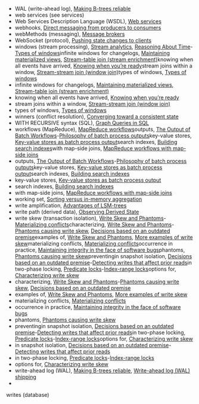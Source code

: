 * WAL (write-ahead log), [Making B-trees reliable](ch03.html#idm140605778219376)
* web services (see services)
* Web Services Description Language (WSDL), [Web services](ch04.html#idm140605776749504)
* webhooks, [Direct messaging from producers to consumers](ch11.html#idm140605757265488)
* webMethods (messaging), [Message brokers](ch04.html#idm140605776622832)
* WebSocket (protocol), [Pushing state changes to clients](ch12.html#idm140605755526112)
* windows (stream processing), [Stream analytics](ch11.html#idm140605756595392), [Reasoning About Time](ch11.html#ix_windowstream)-[Types of windows](ch11.html#idm140605756437280)infinite windows for changelogs, [Maintaining materialized views](ch11.html#idm140605756561104), [Stream-table join (stream enrichment)](ch11.html#idm140605756397072)knowing when all events have arrived, [Knowing when you’re ready](ch11.html#idm140605756489808)stream joins within a window, [Stream-stream join (window join)](ch11.html#idm140605756424912)types of windows, [Types of windows](ch11.html#idm140605756456752)
* infinite windows for changelogs, [Maintaining materialized views](ch11.html#idm140605756561104), [Stream-table join (stream enrichment)](ch11.html#idm140605756397072)
* knowing when all events have arrived, [Knowing when you’re ready](ch11.html#idm140605756489808)
* stream joins within a window, [Stream-stream join (window join)](ch11.html#idm140605756424912)
* types of windows, [Types of windows](ch11.html#idm140605756456752)
* winners (conflict resolution), [Converging toward a consistent state](ch05.html#idm140605775942304)
* WITH RECURSIVE syntax (SQL), [Graph Queries in SQL](ch02.html#idm140605781409664)
* workflows (MapReduce), [MapReduce workflows](ch10.html#idm140605758151120)outputs, [The Output of Batch Workflows](ch10.html#ix_workout)-[Philosophy of batch process outputs](ch10.html#idm140605757804784)key-value stores, [Key-value stores as batch process output](ch10.html#idm140605757885040)search indexes, [Building search indexes](ch10.html#idm140605757907904)with map-side joins, [MapReduce workflows with map-side joins](ch10.html#idm140605757938528)
* outputs, [The Output of Batch Workflows](ch10.html#ix_workout)-[Philosophy of batch process outputs](ch10.html#idm140605757804784)key-value stores, [Key-value stores as batch process output](ch10.html#idm140605757885040)search indexes, [Building search indexes](ch10.html#idm140605757907904)
* key-value stores, [Key-value stores as batch process output](ch10.html#idm140605757885040)
* search indexes, [Building search indexes](ch10.html#idm140605757907904)
* with map-side joins, [MapReduce workflows with map-side joins](ch10.html#idm140605757938528)
* working set, [Sorting versus in-memory aggregation](ch10.html#idm140605758365120)
* write amplification, [Advantages of LSM-trees](ch03.html#idm140605778166096)
* write path (derived data), [Observing Derived State](ch12.html#idm140605755568528)
* write skew (transaction isolation), [Write Skew and Phantoms](ch07.html#ix_wrskew)-[Materializing conflicts](ch07.html#idm140605761672208)characterizing, [Write Skew and Phantoms](ch07.html#ix_wrskewcharacter)-[Phantoms causing write skew](ch07.html#idm140605761685408), [Decisions based on an outdated premise](ch07.html#idm140605761351200)examples of, [Write Skew and Phantoms](ch07.html#idm140605761904176), [More examples of write skew](ch07.html#idm140605761800880)materializing conflicts, [Materializing conflicts](ch07.html#idm140605761681216)occurrence in practice, [Maintaining integrity in the face of software bugs](ch12.html#idm140605754955728)phantoms, [Phantoms causing write skew](ch07.html#idm140605761699440)preventingin snapshot isolation, [Decisions based on an outdated premise](ch07.html#ix_wrskewpremise)-[Detecting writes that affect prior reads](ch07.html#idm140605761286688)in two-phase locking, [Predicate locks](ch07.html#ix_wrskew2pl)-[Index-range locks](ch07.html#idm140605761406192)options for, [Characterizing write skew](ch07.html#idm140605761894016)
* characterizing, [Write Skew and Phantoms](ch07.html#ix_wrskewcharacter)-[Phantoms causing write skew](ch07.html#idm140605761685408), [Decisions based on an outdated premise](ch07.html#idm140605761351200)
* examples of, [Write Skew and Phantoms](ch07.html#idm140605761904176), [More examples of write skew](ch07.html#idm140605761800880)
* materializing conflicts, [Materializing conflicts](ch07.html#idm140605761681216)
* occurrence in practice, [Maintaining integrity in the face of software bugs](ch12.html#idm140605754955728)
* phantoms, [Phantoms causing write skew](ch07.html#idm140605761699440)
* preventingin snapshot isolation, [Decisions based on an outdated premise](ch07.html#ix_wrskewpremise)-[Detecting writes that affect prior reads](ch07.html#idm140605761286688)in two-phase locking, [Predicate locks](ch07.html#ix_wrskew2pl)-[Index-range locks](ch07.html#idm140605761406192)options for, [Characterizing write skew](ch07.html#idm140605761894016)
* in snapshot isolation, [Decisions based on an outdated premise](ch07.html#ix_wrskewpremise)-[Detecting writes that affect prior reads](ch07.html#idm140605761286688)
* in two-phase locking, [Predicate locks](ch07.html#ix_wrskew2pl)-[Index-range locks](ch07.html#idm140605761406192)
* options for, [Characterizing write skew](ch07.html#idm140605761894016)
* write-ahead log (WAL), [Making B-trees reliable](ch03.html#idm140605778220208), [Write-ahead log (WAL) shipping](ch05.html#idm140605776236480)
* 
writes (database)